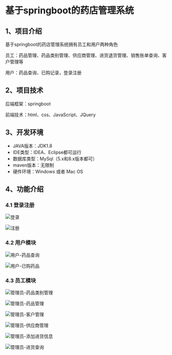 # 基于springboot的药店管理系统


## 1、项目介绍

基于springboot的药店管理系统拥有员工和用户两种角色

员工：药品管理、药品类别管理、供应商管理、进货退货管理、销售账单查询、客户管理等

用户：药品查询、已购记录，登录注册


## 2、项目技术

后端框架：springboot

前端技术：html、css、JavaScript、JQuery

## 3、开发环境

- JAVA版本：JDK1.8
- IDE类型：IDEA、Eclipse都可运行
- 数据库类型：MySql（5.x和8.x版本都可） 
- maven版本：无限制
- 硬件环境：Windows 或者 Mac OS


## 4、功能介绍

### 4.1 登录注册

![登录](https://project-images-1256969109.cos.ap-chongqing.myqcloud.com/Typora-Images/202208081612531.jpg)

![注册](https://project-images-1256969109.cos.ap-chongqing.myqcloud.com/Typora-Images/202208081612075.jpg)

### 4.2 用户模块

![用户-药品查询](https://project-images-1256969109.cos.ap-chongqing.myqcloud.com/Typora-Images/202208081612909.jpg)

![用户-已购药品](https://project-images-1256969109.cos.ap-chongqing.myqcloud.com/Typora-Images/202208081612921.jpg)

### 4.3 员工模块

![管理员-药品类别管理](https://project-images-1256969109.cos.ap-chongqing.myqcloud.com/Typora-Images/202208081613525.jpg)

![管理员-药品管理](https://project-images-1256969109.cos.ap-chongqing.myqcloud.com/Typora-Images/202208081613596.jpg)

![管理员-客户管理](https://project-images-1256969109.cos.ap-chongqing.myqcloud.com/Typora-Images/202208081613743.jpg)

![管理员-供应商管理](https://project-images-1256969109.cos.ap-chongqing.myqcloud.com/Typora-Images/202208081613307.jpg)

![管理员-添加进货信息](https://project-images-1256969109.cos.ap-chongqing.myqcloud.com/Typora-Images/202208081613727.jpg)

![管理员-进货查询](https://project-images-1256969109.cos.ap-chongqing.myqcloud.com/Typora-Images/202208081613035.jpg)



